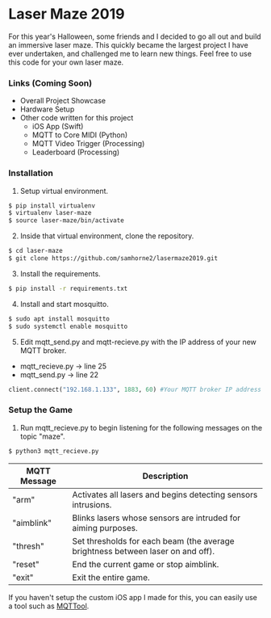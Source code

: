 # Laser Maze 2019

For this year's Halloween, some friends and I decided to go all out and build an immersive laser maze. This quickly became the largest project I have ever undertaken, and challenged me to learn new things. Feel free to use this code for your own laser maze.

### Links (Coming Soon)
- Overall Project Showcase
- Hardware Setup
- Other code written for this project
  - iOS App (Swift)
  - MQTT to Core MIDI (Python)
  - MQTT Video Trigger (Processing)
  - Leaderboard (Processing)

### Installation
1. Setup virtual environment.
```sh
$ pip install virtualenv
$ virtualenv laser-maze
$ source laser-maze/bin/activate
```
2. Inside that virtual environment, clone the repository.
```sh
$ cd laser-maze
$ git clone https://github.com/samhorne2/lasermaze2019.git
```
3. Install the requirements.
```sh
$ pip install -r requirements.txt
```
4. Install and start mosquitto.
```sh
$ sudo apt install mosquitto
$ sudo systemctl enable mosquitto
```
5. Edit mqtt_send.py and mqtt-recieve.py with the IP address of your new MQTT broker.
- mqtt_recieve.py -> line 25
- mqtt_send.py -> line 22
```python
client.connect("192.168.1.133", 1883, 60) #Your MQTT broker IP address here.
```
### Setup the Game
1. Run mqtt_recieve.py to begin listening for the following messages on the topic "maze".
```sh
$ python3 mqtt_recieve.py
```
| MQTT Message        |    Description |
| ------------- |-------------|
|   "arm"       | Activates all lasers and begins detecting sensors intrusions.|
| "aimblink"     | Blinks lasers whose sensors are intruded for aiming purposes.|
| "thresh" | Set thresholds for each beam (the average brightness between laser on and off).|
| "reset" | End the current game or stop aimblink.|
|"exit"| Exit the entire game.|

If you haven't setup the custom iOS app I made for this, you can easily use a tool such as [MQTTool](https://apps.apple.com/us/app/mqttool/id1085976398).
